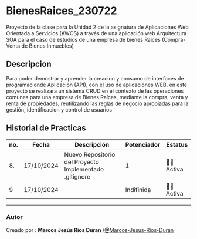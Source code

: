 # BienesRaices_230722
Proyecto de la clase para la Unidad 2 de la asignatura de Aplicaciones Web Orientada  a Servicios (AWOS) a través de una aplicación web  Arquitectura SOA para el caso de estudios de una empresa de bienes Raíces (Compra-Venta  de Bienes Inmuebles)


## Descripcion
Para poder demostrar y  aprender la creacion y consumo de interfaces de programacionde Aplicacion (API), con el uso de aplicaciones WEB, en este proyecto se realizara un sistema CRUD en el contexto de las operaciones comunes para una empresa de Bienes Raíces, mediante la compra, venta y renta de propiedades, reutilizando las reglas de negocio apropiadas para la gestión, identificacion y control de usuarios

## Historial de Practicas
|no.|Fecha | Descripción |Potenciador|Estatus|
|--|--|--|--|--|
|8.|17/10/2024|Nuevo Repositorio del Proyecto Implementado .gitignore |1| 💙💖Activa|
|9|17/10/2024||Indifinida|💙💖Activa|
***
### Autor
Creado por : **Marcos Jesús Rios Duran** /[@Marcos-Jesús-Ríos-Durán](https://github.com/Marcos-Jesus-Rios-Duran)
